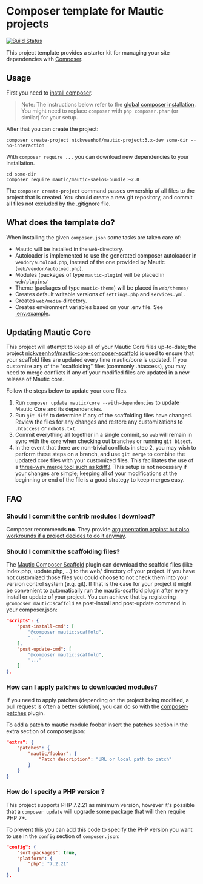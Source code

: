 # Composer template for Mautic projects

[![Build Status](https://travis-ci.org/nickveenhof/mautic-project.svg?branch=8.x)](https://travis-ci.org/nickveenhof/mautic-project)

This project template provides a starter kit for managing your site
dependencies with [Composer](https://getcomposer.org/).

## Usage

First you need to [install composer](https://getcomposer.org/doc/00-intro.md#installation-linux-unix-osx).

> Note: The instructions below refer to the [global composer installation](https://getcomposer.org/doc/00-intro.md#globally).
You might need to replace `composer` with `php composer.phar` (or similar)
for your setup.

After that you can create the project:

```
composer create-project nickveenhof/mautic-project:3.x-dev some-dir --no-interaction
```

With `composer require ...` you can download new dependencies to your
installation.

```
cd some-dir
composer require mautic/mautic-saelos-bundle:~2.0
```

The `composer create-project` command passes ownership of all files to the
project that is created. You should create a new git repository, and commit
all files not excluded by the .gitignore file.

## What does the template do?

When installing the given `composer.json` some tasks are taken care of:

* Mautic will be installed in the `web`-directory.
* Autoloader is implemented to use the generated composer autoloader in `vendor/autoload.php`,
  instead of the one provided by Mautic (`web/vendor/autoload.php`).
* Modules (packages of type `mautic-plugin`) will be placed in `web/plugins/`
* Theme (packages of type `mautic-theme`) will be placed in `web/themes/`
* Creates default writable versions of `settings.php` and `services.yml`.
* Creates `web/media`-directory.
* Creates environment variables based on your .env file. See [.env.example](.env.example).

## Updating Mautic Core

This project will attempt to keep all of your Mautic Core files up-to-date; the
project [nickveenhof/mautic-core-composer-scaffold](https://github.com/nickveenhof/mautic-core-composer-scaffold)
is used to ensure that your scaffold files are updated every time mautic/core is
updated. If you customize any of the "scaffolding" files (commonly .htaccess),
you may need to merge conflicts if any of your modified files are updated in a
new release of Mautic core.

Follow the steps below to update your core files.

1. Run `composer update mautic/core --with-dependencies` to update Mautic Core and its dependencies.
2. Run `git diff` to determine if any of the scaffolding files have changed.
   Review the files for any changes and restore any customizations to
  `.htaccess` or `robots.txt`.
1. Commit everything all together in a single commit, so `web` will remain in
   sync with the `core` when checking out branches or running `git bisect`.
1. In the event that there are non-trivial conflicts in step 2, you may wish
   to perform these steps on a branch, and use `git merge` to combine the
   updated core files with your customized files. This facilitates the use
   of a [three-way merge tool such as kdiff3](http://www.gitshah.com/2010/12/how-to-setup-kdiff-as-diff-tool-for-git.html). This setup is not necessary if your changes are simple;
   keeping all of your modifications at the beginning or end of the file is a
   good strategy to keep merges easy.

## FAQ

### Should I commit the contrib modules I download?

Composer recommends **no**. They provide [argumentation against but also
workrounds if a project decides to do it anyway](https://getcomposer.org/doc/faqs/should-i-commit-the-dependencies-in-my-vendor-directory.md).

### Should I commit the scaffolding files?

The [Mautic Composer Scaffold](https://github.com/nickveenhof/mautic-core-composer-scaffold) plugin can download the scaffold files (like
index.php, update.php, …) to the web/ directory of your project. If you have not customized those files you could choose
to not check them into your version control system (e.g. git). If that is the case for your project it might be
convenient to automatically run the mautic-scaffold plugin after every install or update of your project. You can
achieve that by registering `@composer mautic:scaffold` as post-install and post-update command in your composer.json:

```json
"scripts": {
    "post-install-cmd": [
        "@composer mautic:scaffold",
        "..."
    ],
    "post-update-cmd": [
        "@composer mautic:scaffold",
        "..."
    ]
},
```
### How can I apply patches to downloaded modules?

If you need to apply patches (depending on the project being modified, a pull
request is often a better solution), you can do so with the
[composer-patches](https://github.com/cweagans/composer-patches) plugin.

To add a patch to mautic module foobar insert the patches section in the extra
section of composer.json:
```json
"extra": {
    "patches": {
        "mautic/foobar": {
            "Patch description": "URL or local path to patch"
        }
    }
}
```

### How do I specify a PHP version ?

This project supports PHP 7.2.21 as minimum version, however it's possible that a `composer update` will upgrade some package that will then require PHP 7+.

To prevent this you can add this code to specify the PHP version you want to use in the `config` section of `composer.json`:
```json
"config": {
    "sort-packages": true,
    "platform": {
        "php": "7.2.21"
    }
},
```
